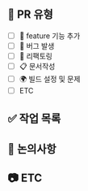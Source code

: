 ## 📝 PR 유형

- [ ] 🚀 feature 기능 추가
- [ ] 🐞 버그 발생
- [ ] 🔨 리팩토링
- [ ] 📋 문서작성
- [ ] 🌍 빌드 설정 및 문제
- [ ] ETC

## ✅ 작업 목록

<!-- 이슈 작업한 내용 -->

## 🍰 논의사항

<!-- 함께 논의하고 싶은 사항, 코드리뷰가 필요한 부분이 있다면 적어주세요. -->

## 📷 ETC

<!-- 스크린샷, GIF 등 참고 자료를 첨부해주세요. -->
